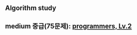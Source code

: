 ## Algorithm study
## medium 중급(75문제): [programmers, Lv.2](https://school.programmers.co.kr/learn/challenges?order=recent&languages=javascript&page=1&levels=2)
